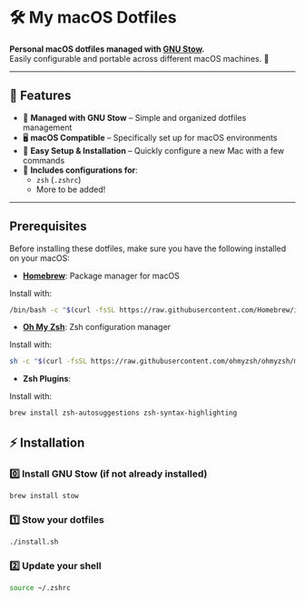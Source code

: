 # 🛠️ My macOS Dotfiles

**Personal macOS dotfiles managed with [GNU Stow](https://www.gnu.org/software/stow/).**  
Easily configurable and portable across different macOS machines. 🍏

---

## 📌 Features

- 🔧 **Managed with GNU Stow** – Simple and organized dotfiles management
- 🖥️ **macOS Compatible** – Specifically set up for macOS environments
- 🚀 **Easy Setup & Installation** – Quickly configure a new Mac with a few commands
- 🌟 **Includes configurations for**:
  - `zsh` (`.zshrc`)
  - More to be added!

---

## Prerequisites

Before installing these dotfiles, make sure you have the following installed on your macOS:

- **[Homebrew](https://brew.sh/)**: Package manager for macOS

Install with:

```bash
/bin/bash -c "$(curl -fsSL https://raw.githubusercontent.com/Homebrew/install/HEAD/install.sh)"
```

- **[Oh My Zsh](https://ohmyz.sh/)**: Zsh configuration manager

Install with:

```bash
sh -c "$(curl -fsSL https://raw.githubusercontent.com/ohmyzsh/ohmyzsh/master/tools/install.sh)"
```

- **Zsh Plugins**:

Install with:

```bash
brew install zsh-autosuggestions zsh-syntax-highlighting
```

## ⚡ Installation

### 0️⃣ Install GNU Stow (if not already installed)

```bash
brew install stow
```

### 1️⃣ Stow your dotfiles

```bash
./install.sh
```

### 2️⃣ Update your shell

```bash
source ~/.zshrc
```
